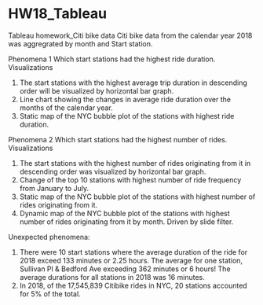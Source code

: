 # HW18_Tableau
Tableau homework_Citi bike data
Citi bike data from the calendar year 2018 was aggregrated by month and Start station.


Phenomena 1
Which start stations had the highest ride duration.
Visualizations
1.  The start stations with the highest average trip duration in descending order will be visualized by horizontal bar graph.
2.  Line chart showing the changes in average ride duration over the months of the calendar year.
3.  Static map of the NYC bubble plot of the stations with highest ride duration. 

Phenomena 2
Which start stations had the highest number of rides.
Visualizations
1.  The start stations with the highest number of rides originating from it in descending order was visualized by horizontal bar graph.
2.  Change of the top 10 stations with highest number of ride frequency from January to July.
3.  Static map of the NYC bubble plot of the stations with highest number of rides originating from it. 
3.  Dynamic map of the NYC bubble plot of the stations with highest number of rides originating from it by month.  Driven by slide filter.

Unexpected phenomena:
1.  There were 10 start stations where the average duration of the ride for 2018 exceed 133 minutes or 2.25 hours. The average for one station, Sullivan Pl & Bedford Ave exceeding 362 minutes or 6 hours!  The average durations for all stations in 2018 was 16 minutes.
2.  In 2018, of the 17,545,839 Citibike rides in NYC, 20 stations accounted for 5% of the total.



